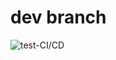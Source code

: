# dev branch

![test-CI/CD](https://github.com/vvvegero97/testactions/actions/workflows/test.yml/badge.svg)

